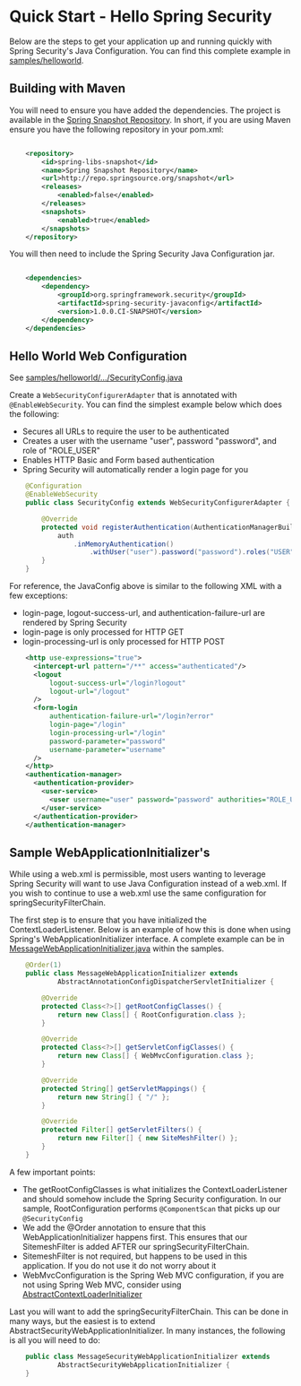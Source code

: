 Quick Start - Hello Spring Security
==============

Below are the steps to get your application up and running quickly with Spring Security's Java Configuration. You can find this complete example in [samples/helloworld](samples/helloworld).

Building with Maven
-------------

You will need to ensure you have added the dependencies. The project is available in the [Spring Snapshot Repository](https://github.com/SpringSource/spring-framework/wiki/SpringSource-repository-FAQ).
In short, if you are using Maven ensure you have the following repository in your pom.xml:

```xml

    <repository>
        <id>spring-libs-snapshot</id>
        <name>Spring Snapshot Repository</name>
        <url>http://repo.springsource.org/snapshot</url>
        <releases>
            <enabled>false</enabled>
        </releases>
        <snapshots>
            <enabled>true</enabled>
        </snapshots>
    </repository>
```

You will then need to include the Spring Security Java Configuration jar.

```xml

    <dependencies>
        <dependency>
            <groupId>org.springframework.security</groupId>
            <artifactId>spring-security-javaconfig</artifactId>
            <version>1.0.0.CI-SNAPSHOT</version>
        </dependency>
    </dependencies>
```

Hello World Web Configuration
----------------------

See [samples/helloworld/.../SecurityConfig.java](samples/helloworld/src/main/java/org/springframework/security/samples/config/SecurityConfig.java)

Create a `WebSecurityConfigurerAdapter` that is annotated with `@EnableWebSecurity`. You can find the simplest example below which does the following:

* Secures all URLs to require the user to be authenticated
* Creates a user with the username "user", password "password", and role of "ROLE_USER"
* Enables HTTP Basic and Form based authentication
* Spring Security will automatically render a login page for you

```java
    @Configuration
    @EnableWebSecurity
    public class SecurityConfig extends WebSecurityConfigurerAdapter {

        @Override
        protected void registerAuthentication(AuthenticationManagerBuilder auth) {
            auth
                .inMemoryAuthentication()
                    .withUser("user").password("password").roles("USER");
        }
    }
```

For reference, the JavaConfig above is similar to the following XML with a few exceptions:

* login-page, logout-success-url, and authentication-failure-url are rendered by Spring Security
* login-page is only processed for HTTP GET
* login-processing-url is only processed for HTTP POST

```xml
    <http use-expressions="true">
      <intercept-url pattern="/**" access="authenticated"/>
      <logout
          logout-success-url="/login?logout"
          logout-url="/logout"
      />
      <form-login
          authentication-failure-url="/login?error"
          login-page="/login"
          login-processing-url="/login"
          password-parameter="password"
          username-parameter="username"
      />
    </http>
    <authentication-manager>
      <authentication-provider>
        <user-service>
          <user username="user" password="password" authorities="ROLE_USER"/>
        </user-service>
      </authentication-provider>
    </authentication-manager>
```

Sample WebApplicationInitializer's
----------------------

While using a web.xml is permissible, most users wanting to leverage Spring Security will want to use Java Configuration instead of a web.xml. If you wish to continue to use a web.xml use the same configuration for springSecurityFilterChain.

The first step is to ensure that you have initialized the ContextLoaderListener. Below is an example of how this is done when using Spring's WebApplicationInitializer interface. A complete example can be
in [MessageWebApplicationInitializer.java](samples/messages/src/main/java/org/springframework/security/samples/config/MessageWebApplicationInitializer.java) within the samples.

```java
    @Order(1)
    public class MessageWebApplicationInitializer extends
            AbstractAnnotationConfigDispatcherServletInitializer {

        @Override
        protected Class<?>[] getRootConfigClasses() {
            return new Class[] { RootConfiguration.class };
        }

        @Override
        protected Class<?>[] getServletConfigClasses() {
            return new Class[] { WebMvcConfiguration.class };
        }

        @Override
        protected String[] getServletMappings() {
            return new String[] { "/" };
        }

        @Override
        protected Filter[] getServletFilters() {
            return new Filter[] { new SiteMeshFilter() };
        }
    }
```

A few important points:

* The getRootConfigClasses is what initializes the ContextLoaderListener and should somehow include the Spring Security configuration. In our sample, RootConfiguration performs `@ComponentScan` that picks up our `@SecurityConfig`
* We add the @Order annotation to ensure that this WebApplicationInitializer happens first. This ensures that our SitemeshFilter is added AFTER our springSecurityFilterChain.
* SitemeshFilter is not required, but happens to be used in this application. If you do not use it do not worry about it
* WebMvcConfiguration is the Spring Web MVC configuration, if you are not using Spring Web MVC, consider using [AbstractContextLoaderInitializer](http://static.springsource.org/spring/docs/3.2.x/javadoc-api/org/springframework/web/context/AbstractContextLoaderInitializer.html)

Last you will want to add the springSecurityFilterChain. This can be done in many ways, but the easiest is to extend AbstractSecurityWebApplicationInitializer. In many instances, the following is all you will need to do:

```java
    public class MessageSecurityWebApplicationInitializer extends
            AbstractSecurityWebApplicationInitializer {
    }
```
